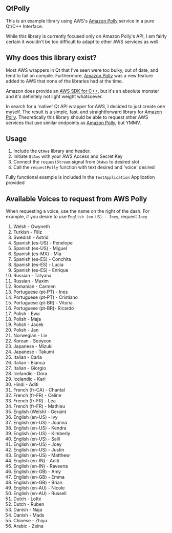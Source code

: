 ## QtPolly
This is an example library using AWS's [Amazon Polly](https://aws.amazon.com/polly/) service in a pure Qt/C++ Interface.

While this library is currently focused only on Amazon Polly's API, I am fairly certain it wouldn't be too difficult to adapt to other AWS services as well. 

## Why does this library exist?

Most AWS wrappers in Qt that I've seen were too bulky, out of date, and tend to fail on compile. Furthermore, [Amazon Polly](https://aws.amazon.com/polly/)  was a new feature added to AWS that none of the libraries had at the time.

Amazon does provide an [AWS SDK for C++](https://aws.amazon.com/sdk-for-cpp/), but it's an absolute monster and it's definitely not light weight whatsoever.

In search for a 'native' Qt API wrapper for AWS, I decided to just create one myself. The result is a simple, fast, and straightforward library for [Amazon Polly](https://aws.amazon.com/polly/). Theoretically this library should be able to request other AWS services that use similar endpoints as [Amazon Polly](https://aws.amazon.com/polly/), but YMMV.

## Usage

1. Include the `QtAws` library and header.
2. Initiate `QtAws` with your AWS Access and Secret Key
3. Connect the `requestStream` signal from `QtAws` to desired slot
4. Call the `requestPolly` function with text desired and 'voice' desired

Fully functional example is included in the `TestApplication` Application provided

## Available Voices to request from AWS Polly

When requesting a voice, use the name on the right of the dash. For example, if you desire to use `English (en-US) - Joey`, request `Joey`

   1. Welsh - Gwyneth
   2. Turkish  - Filiz
   3. Swedish  - Astrid
   4. Spanish (es-US) - Penelope
   5. Spanish (es-US) - Miguel
   6. Spanish (es-MX) - Mia
   7. Spanish (es-ES) - Conchita
   8. Spanish (es-ES) - Lucia
   9. Spanish (es-ES) - Enrique
   10. Russian - Tatyana
   11. Russian - Maxim
   12. Romanian - Carmen
   13. Portuguese (pt-PT) - Ines
   14. Portuguese (pt-PT) - Cristiano
   15. Portuguese (pt-BR) - Vitoria
   16. Portuguese (pt-BR)- Ricardo
   17. Polish - Ewa
   18. Polish - Maja
   19. Polish - Jacek
   20. Polish - Jan
   21. Norwegian - Liv
   22. Korean - Seoyeon
   23. Japanese - Mizuki
   24. Japanese - Takumi
   25. Italian - Carla
   26. Italian - Bianca
   27. Italian - Giorgio
   28. Icelandic - Dora
   29. Icelandic - Karl
   30. Hindi - Aditi
   31. French (fr-CA) - Chantal
   32. French (fr-FR) - Celine
   33. French (fr-FR) - Lea
   34. French (fr-FR) - Mathieu
   35. English (Welsh) - Geraint
   36. English (en-US) - Ivy
   37. English (en-US) - Joanna
   38. English (en-US) - Kendra
   39. English (en-US) - Kimberly
   40. English (en-US) - Salli
   41. English (en-US) - Joey
   42. English (en-US) - Justin
   43. English (en-US) - Matthew
   44. English (en-IN) - Aditi
   45. English (en-IN) - Raveena
   46. English (en-GB) - Amy
   47. English (en-GB) - Emma
   48. English (en-GB) - Brian
   49. English (en-AU) - Nicole
   50. English (en-AU) - Russell
   51. Dutch - Lotte
   52. Dutch - Ruben
   53. Danish - Naja
   54. Danish - Mads
   55. Chinese - Zhiyu
   56. Arabic - Zeina

